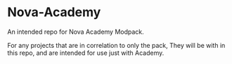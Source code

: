 # Nova-Academy
An intended repo for Nova Academy Modpack. 

For any projects that are in correlation to only the pack, They will be with in this repo, and are intended for use just with Academy.
